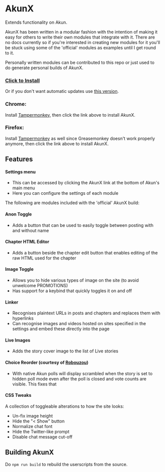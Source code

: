 # AkunX
Extends functionality on Akun.

AkunX has been written in a modular fashion with the intention of making it easy for
others to write their own modules that integrate with it. There are no docs currently
so if you're interested in creating new modules for it you'll be stuck using some of
the 'official' modules as examples until I get round to it.

Personally written modules can be contributed to this repo or just used to do generate
personal builds of AkunX.

### [Click to Install](https://github.com/Fiddlekins/akun-x/raw/master/dest/akun-x.user.js)
Or if you don't want automatic updates use [this version](https://github.com/Fiddlekins/akun-x/raw/master/dest/akun-x-noupdate.user.js).
### Chrome:
Install [Tampermonkey](https://chrome.google.com/webstore/detail/tampermonkey/dhdgffkkebhmkfjojejmpbldmpobfkfo), then click the link above to install AkunX.
### Firefox:
Install [Tampermonkey](https://addons.mozilla.org/en-US/firefox/addon/tampermonkey/) as well since Greasemonkey doesn't work properly anymore, then click the link above to install AkunX.

## Features
#### Settings menu
 - This can be accessed by clicking the AkunX link at the bottom of Akun's main menu
 - Here you can configure the settings of each module
 
The following are modules included with the 'official' AkunX build:
#### Anon Toggle
 - Adds a button that can be used to easily toggle between posting with and without name
#### Chapter HTML Editor
 - Adds a button beside the chapter edit button that enables editing of the raw HTML used
for the chapter
#### Image Toggle
 - Allows you to hide various types of image on the site (to avoid unwelcome PROMOTIONS)
 - Has support for a keybind that quickly toggles it on and off
#### Linker
 - Recognises plaintext URLs in posts and chapters and replaces them with hyperlinks
 - Can recognise images and videos hosted on sites specified in the settings and embed
  these directly into the page
#### Live Images
 - Adds the story cover image to the list of Live stories 
#### Choice Reorder (courtesy of [Robouzou](https://github.com/Robouzou/akun-x))
 - With native Akun polls will display scrambled when the story is set to hidden poll mode even after the poll is closed and vote counts are visible. This fixes that
#### CSS Tweaks
A collection of toggleable alterations to how the site looks:
 - Un-fix image height
 - Hide the "< Show" button
 - Normalize chat font
 - Hide the Twitter-like prompt
 - Disable chat message cut-off

## Building AkunX
Do `npm run build` to rebuild the userscripts from the source.
